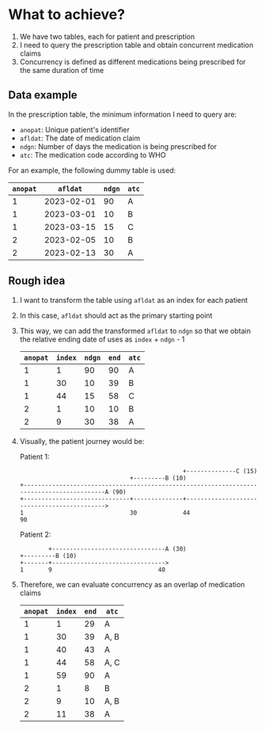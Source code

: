 # What to achieve?

1. We have two tables, each for patient and prescription
1. I need to query the prescription table and obtain concurrent medication claims
1. Concurrency is defined as different medications being prescribed for the same duration of time

## Data example

In the prescription table, the minimum information I need to query are:

- `anopat`: Unique patient's identifier
- `afldat`: The date of medication claim
- `ndgn`: Number of days the medication is being prescribed for
- `atc`: The medication code according to WHO

For an example, the following dummy table is used:

| `anopat` |  `afldat`  | `ndgn` | `atc` |
|----------|------------|--------|-------|
|   1      | 2023-02-01 |   90   |   A   |
|   1      | 2023-03-01 |   10   |   B   |
|   1      | 2023-03-15 |   15   |   C   |
|   2      | 2023-02-05 |   10   |   B   |
|   2      | 2023-02-13 |   30   |   A   |

## Rough idea

1. I want to transform the table using `afldat` as an index for each patient
2. In this case, `afldat` should act as the primary starting point
3. This way, we can add the transformed `afldat` to `ndgn` so that we obtain the relative ending date of uses as `index` + `ndgn` - 1

   | `anopat` | `index` | `ndgn` | `end` | `atc` |
   |----------|---------|--------|-------|-------|
   | 1        | 1       | 90     | 90    | A     |
   | 1        | 30      | 10     | 39    | B     |
   | 1        | 44      | 15     | 58    | C     |
   | 2        | 1       | 10     | 10    | B     |
   | 2        | 9       | 30     | 38    | A     |

4. Visually, the patient journey would be:
   
   Patient 1:  

   ```
                                                 +--------------C (15)  
                                  +---------B (10)  
   +------------------------------------------------------------------------------------------A (90)  
   +------------------------------+--------------+-------------------------------------------->  
   1                              30             44                                         90  
   ```

   Patient 2:  

   ```
           +--------------------------------A (30)  
   +---------B (10)  
   +-------+-------------------------------->  
   1       9                              40  
   ```

5. Therefore, we can evaluate concurrency as an overlap of medication claims

   | `anopat` | `index` | `end` | `atc` |
   |----------|---------|-------|-------|
   | 1        | 1       | 29    | A     |
   | 1        | 30      | 39    | A, B  |
   | 1        | 40      | 43    | A     |
   | 1        | 44      | 58    | A, C  |
   | 1        | 59      | 90    | A     |
   | 2        | 1       | 8     | B     |
   | 2        | 9       | 10    | A, B  |
   | 2        | 11      | 38    | A     |
